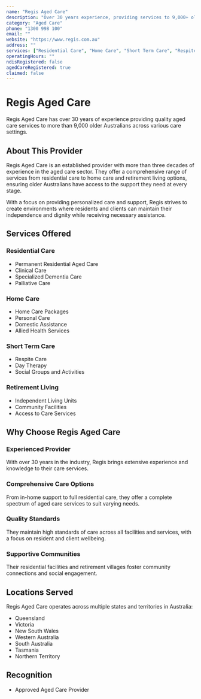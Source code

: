 ```yaml
---
name: "Regis Aged Care"
description: "Over 30 years experience, providing services to 9,000+ older Australians across various settings, focusing on support and care."
category: "Aged Care"
phone: "1300 998 100"
email: ""
website: "https://www.regis.com.au"
address: ""
services: ["Residential Care", "Home Care", "Short Term Care", "Respite Care", "Day Therapy", "Social Groups", "Retirement Living"]
operatingHours: ""
ndisRegistered: false
agedCareRegistered: true
claimed: false
---
```


# Regis Aged Care

Regis Aged Care has over 30 years of experience providing quality aged care services to more than 9,000 older Australians across various care settings.

## About This Provider

Regis Aged Care is an established provider with more than three decades of experience in the aged care sector. They offer a comprehensive range of services from residential care to home care and retirement living options, ensuring older Australians have access to the support they need at every stage.

With a focus on providing personalized care and support, Regis strives to create environments where residents and clients can maintain their independence and dignity while receiving necessary assistance.

## Services Offered

### Residential Care
- Permanent Residential Aged Care
- Clinical Care
- Specialized Dementia Care
- Palliative Care

### Home Care
- Home Care Packages
- Personal Care
- Domestic Assistance
- Allied Health Services

### Short Term Care
- Respite Care
- Day Therapy
- Social Groups and Activities

### Retirement Living
- Independent Living Units
- Community Facilities
- Access to Care Services

## Why Choose Regis Aged Care

### Experienced Provider
With over 30 years in the industry, Regis brings extensive experience and knowledge to their care services.

### Comprehensive Care Options
From in-home support to full residential care, they offer a complete spectrum of aged care services to suit varying needs.

### Quality Standards
They maintain high standards of care across all facilities and services, with a focus on resident and client wellbeing.

### Supportive Communities
Their residential facilities and retirement villages foster community connections and social engagement.

## Locations Served

Regis Aged Care operates across multiple states and territories in Australia:
- Queensland
- Victoria
- New South Wales
- Western Australia
- South Australia
- Tasmania
- Northern Territory

## Recognition

- Approved Aged Care Provider 